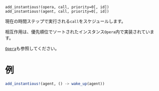 ```
add_instantious!(opera, call, priority=0[, id])
add_instantious!(agent, call, priority=0[, id])
```

現在の時間ステップで実行される`call`をスケジュールします。

相互作用は、優先順位でソートされたインスタンス`Opera`内で実装されています。

[`Opera`](@ref)も参照してください。

# 例

```julia
add_instantious!(agent, () -> wake_up(agent))
```
